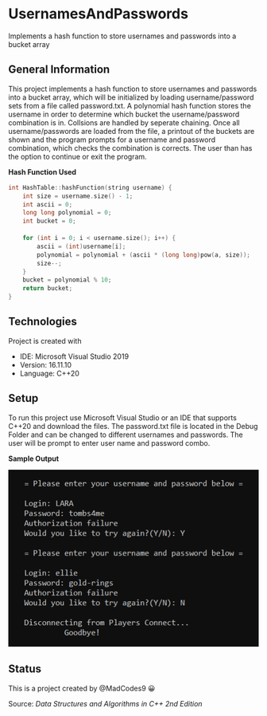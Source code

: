 # UsernamesAndPasswords
Implements a hash function to store usernames and passwords into a bucket array
## General Information
This project implements a hash function to store usernames and passwords into a bucket array,
which will be initialized by loading username/password sets from a file called password.txt. A polynomial
hash function stores the username in order to determine which bucket the username/password combination is
in. Collsions are handled by seperate chaining. Once all username/passwords are loaded from the file, a
printout of the buckets are shown and the program prompts for a username and password combination, which
checks the combination is corrects. The user than has the option to continue or exit the program.

**Hash Function Used**
```C++
int HashTable::hashFunction(string username) {
	int size = username.size() - 1;
	int ascii = 0;
	long long polynomial = 0;
	int bucket = 0;

	for (int i = 0; i < username.size(); i++) {	
		ascii = (int)username[i];	
		polynomial = polynomial + (ascii * (long long)pow(a, size));	
		size--;
	}
	bucket = polynomial % 10;	
	return bucket;
}
```
## Technologies
Project is created with 
* IDE: Microsoft Visual Studio 2019
* Version: 16.11.10
* Language: C++20
## Setup
To run this project use Microsoft Visual Studio or an IDE that supports C++20 and download the files.
The password.txt file is located in the Debug Folder and can be changed to different usernames and passwords.
The user will be prompt to enter user name and password combo. 

**Sample Output**

![image](https://github.com/MadCodes9/UsernamesAndPasswords/blob/main/UP2.png)
## Status 
This is a project created by @MadCodes9 :grinning:

Source: *Data Structures and Algorithms in C++ 2nd Edition*

